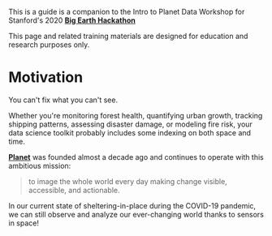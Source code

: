 This is a guide is a companion to the Intro to Planet Data Workshop for Stanford's 2020 **[Big Earth Hackathon](https://bigearthhacks.stanford.edu/)**

This page and related training materials are designed for education and research purposes only.

# Motivation
You can't fix what you can't see.

Whether you're monitoring forest health, quantifying urban growth, tracking shipping patterns, assessing disaster damage, or modeling fire risk, your data science toolkit probably includes some indexing on both space and time.

**[Planet](https://www.planet.com)** was founded almost a decade ago and continues to operate with this ambitious mission:
> to image the whole world every day making change visible, accessible, and actionable.

In our current state of sheltering-in-place during the COVID-19 pandemic, we can still observe and analyze our ever-changing world thanks to sensors in space!